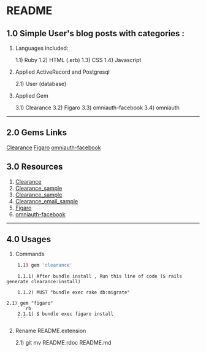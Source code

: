 # README

## 1.0 Simple User's blog posts with categories : 

1) Languages included:

	1.1) Ruby 
	1.2) HTML (.erb)
	1.3) CSS
	1.4) Javascript


2) Applied ActiveRecord and Postgresql 

	2.1) User (database)


3) Applied Gem 

	3.1) Clearance 
	3.2) Figaro
	3.3) omniauth-facebook
	3.4) omniauth

---

## 2.0 Gems Links 

[Clearance](https://github.com/thoughtbot/clearance)
[Figaro](https://github.com/laserlemon/figaro)
[omniauth-facebook](https://github.com/mkdynamic/omniauth-facebook)

## <a name="resources"></a> 3.0 Resources 

1. [Clearance](https://github.com/thoughtbot/clearance)
2. [Clearance_sample](http://www.sitepoint.com/simple-rails-authentication-with-clearance/)
3. [Clearance_sample](https://docs.omniref.com/ruby/gems/clearance/1.8.0)
4. [Clearance_email_sample ](https://robots.thoughtbot.com/email-confirmation-with-clearance)
5. [Figaro](https://github.com/laserlemon/figaro)
6. [omniauth-facebook](https://github.com/mkdynamic/omniauth-facebook)

---

## 4.0 Usages

1) Commands
```sh
	1.1) gem 'clearance'
```

		1.1.1) After bundle install , Run this line of code ($ rails generate clearance:install)

		1.1.2) MUST "bundle exec rake db:migrate"

	2.1) gem "figaro"
		```rb
		2.1.1) $ bundle exec figaro install
		```

2) Rename README.extension 

	2.1) git mv README.rdoc README.md
